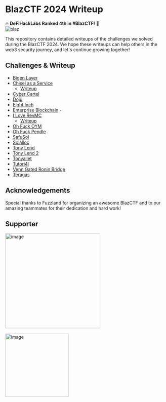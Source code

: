 # BlazCTF 2024 Writeup

🔥  **DeFiHackLabs Ranked 4th in #BlazCTF!** 💪  
![blaz](https://github.com/user-attachments/assets/66da8b5a-1944-43f8-a820-6126d9384ac5)

This repository contains detailed writeups of the challenges we solved during the BlazCTF 2024. We hope these writeups can help others in the web3 security journey, and let's continue growing together!

## Challenges & Writeup

- [Bigen Layer](https://github.com/fuzzland/blazctf-2024/tree/main/bigen-layer) 
- [Chisel as a Service](https://github.com/fuzzland/blazctf-2024/tree/main/chisel-as-a-service)
  - [Writeup](https://github.com/minaminao/my-ctf-challenges/blob/main/ctfs/blazctf-2024/chisel-as-a-service/solution/README.md)
- [Cyber Cartel](https://github.com/fuzzland/blazctf-2024/tree/main/cyber-cartel)
- [Doju](https://github.com/fuzzland/blazctf-2024/tree/main/doju)
- [Eight Inch](https://github.com/fuzzland/blazctf-2024/tree/main/eight-inch)
- [Enterprise Blockchain](https://github.com/fuzzland/blazctf-2024/tree/main/enterprise-blockchain) - 
- [I Love RevMC](https://github.com/fuzzland/blazctf-2024/tree/main/i-love-revmc)
  - [Writeup](./writeup/i-love-revmc.md)
- [Oh Fuck OYM](https://github.com/fuzzland/blazctf-2024/tree/main/oh-fuck-oym)
- [Oh Fuck Pendle](https://github.com/fuzzland/blazctf-2024/tree/main/oh-fuck-pendle)
- [SafuSol](https://github.com/fuzzland/blazctf-2024/tree/main/safusol)
- [Solalloc](https://github.com/fuzzland/blazctf-2024/tree/main/solalloc)
- [Tony Lend](https://github.com/fuzzland/blazctf-2024/tree/main/tony-lend)
- [Tony Lend 2](https://github.com/fuzzland/blazctf-2024/tree/main/tony-lend-2)
- [Tonyallet](https://github.com/fuzzland/blazctf-2024/tree/main/tonyallet)
- [Tutori4l](https://github.com/fuzzland/blazctf-2024/tree/main/tutori4l)
- [Venn Gated Ronin Bridge](https://github.com/fuzzland/blazctf-2024/tree/main/venn-gated-ronin-bridge)
- [Teragas](https://github.com/fuzzland/blazctf-2024/tree/main/teragas)

## Acknowledgements

Special thanks to Fuzzland for organizing an awesome BlazCTF and to our amazing teammates for their dedication and hard work!

## Supporter

<a href="https://x.com/fuzzland_">
  <img src="https://github.com/user-attachments/assets/02884ee6-fd31-4f50-b141-e760da700689" alt="image" width="300"/>
</a>
<br><br>

<a href="https://x.com/GCCofCommons">
  <img src="https://github.com/user-attachments/assets/4da1e7de-2068-4c3f-a8b9-60beb0ea32ee" alt="image" width="200"/>
</a>
